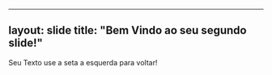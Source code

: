 ----
layout: slide
title: "Bem Vindo ao seu segundo slide!"
----
Seu Texto
use a seta a esquerda para voltar!
